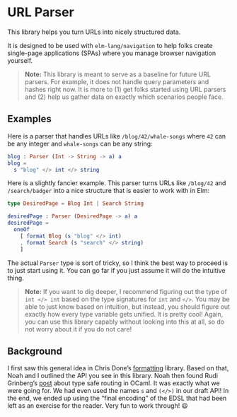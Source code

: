 # URL Parser

This library helps you turn URLs into nicely structured data.

It is designed to be used with `elm-lang/navigation` to help folks create single-page applications (SPAs) where you manage browser navigation yourself.

> **Note:** This library is meant to serve as a baseline for future URL parsers. For example, it does not handle query parameters and hashes right now. It is more to (1) get folks started using URL parsers and (2) help us gather data on exactly which scenarios people face.


## Examples

Here is a parser that handles URLs like `/blog/42/whale-songs` where `42` can be any integer and `whale-songs` can be any string:

```elm
blog : Parser (Int -> String -> a) a
blog =
  s "blog" </> int </> string
```

Here is a slightly fancier example. This parser turns URLs like `/blog/42` and `/search/badger` into a nice structure that is easier to work with in Elm:

```elm
type DesiredPage = Blog Int | Search String

desiredPage : Parser (DesiredPage -> a) a
desiredPage =
  oneOf
    [ format Blog (s "blog" </> int)
    , format Search (s "search" </> string)
    ]
```

The actual `Parser` type is sort of tricky, so I think the best way to proceed is to just start using it. You can go far if you just assume it will do the intuitive thing.

> **Note:** If you want to dig deeper, I recommend figuring out the type of `int </> int` based on the type signatures for `int` and `</>`. You may be able to just know based on intuition, but instead, you should figure out exactly how every type variable gets unified. It is pretty cool! Again, you can use this library capably without looking into this at all, so do not worry about it if you do not care!


## Background

I first saw this general idea in Chris Done&rsquo;s [formatting][] library. Based on that, Noah and I outlined the API you see in this library. Noah then found Rudi Grinberg&rsquo;s [post][] about type safe routing in OCaml. It was exactly what we were going for. We had even used the names `s` and `(</>)` in our draft API! In the end, we ended up using the &ldquo;final encoding&rdquo; of the EDSL that had been left as an exercise for the reader. Very fun to work through! 😃

[formatting]: http://chrisdone.com/posts/formatting
[post]: http://rgrinberg.com/blog/2014/12/13/primitive-type-safe-routing/
